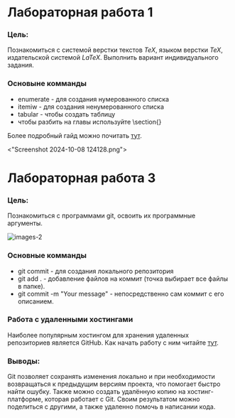 # Лабораторная работа 1

### Цель:

Познакомиться с системой верстки текстов *TeX*, языком верстки *TeX*, издательской системой *LaTeX*. Выполнить вариант индивидуального задания.

### Основыне комманды 

* enumerate - для создания нумерованного списка
* itemiw - для создания ненумерованного списка
* tabular - чтобы создать таблицу
* чтобы разбить на главы используйте \section{}

Более подробный гайд можно почитать [тут](https://www.overleaf.com/learn/latex/Learn_LaTeX_in_30_minutes).

<"Screenshot 2024-10-08 124128.png">

# Лабораторная работа 3

### Цель:

Познакомиться с программами git, освоить их программные аргументы.

![images-2](https://github.com/user-attachments/assets/08b75428-452f-4fd1-8085-e4311be568e0)

### Основные комманды

* git commit - для создания локального репозитория
* git add . - добавление файлов на коммит (точка выбирает все файлы в папке).
* git commit -m "Your message" - непосредственно сам коммит с его описанием.

### Работа с удаленными хостингами

Наиболее популярным хостингом для хранения удаленных репозиториев является GitHub.
Как начать работу с ним читайте [тут](https://ru.hexlet.io/courses/intro_to_git/lessons/github/theory_unit).

### Выводы:

Git позволяет сохранять изменения локально и при необходимости возвращаться к предыдущим версиям проекта, что помогает быстро найти ошубку. Также можно создать удалённую копию на хостинг-платформе, которая работает с Git. Своим результатом можно поделиться с другими, а также удаленно помочь в написании кода.
